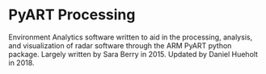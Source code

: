 # PyART Processing

Environment Analytics software written to aid in the processing, analysis, and visualization of radar software through the ARM PyART python package. Largely written by Sara Berry in 2015. Updated by Daniel Hueholt in 2018.
